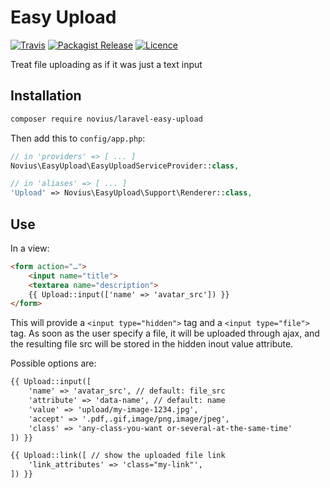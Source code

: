 # Easy Upload
[![Travis](https://img.shields.io/travis/novius/laravel-easy-upload.svg?maxAge=1800&style=flat-square)](https://travis-ci.org/novius/laravel-easy-upload)
[![Packagist Release](https://img.shields.io/packagist/v/novius/laravel-easy-upload.svg?maxAge=1800&style=flat-square)](https://packagist.org/packages/novius/laravel-easy-upload)
[![Licence](https://img.shields.io/packagist/l/novius/laravel-easy-upload.svg?maxAge=1800&style=flat-square)](https://github.com/novius/laravel-easy-upload#licence)

Treat file uploading as if it was just a text input

## Installation

```sh
composer require novius/laravel-easy-upload
```

Then add this to `config/app.php`:

```php
// in 'providers' => [ ... ]
Novius\EasyUpload\EasyUploadServiceProvider::class,

// in 'aliases' => [ ... ]
'Upload' => Novius\EasyUpload\Support\Renderer::class,
```

## Use

In a view:

```html
<form action="…">
    <input name="title">
    <textarea name="description">
    {{ Upload::input(['name' => 'avatar_src']) }}
</form>
```

This will provide a `<input type="hidden">` tag and a `<input type="file">` tag. As soon as the user specify a file, it will be uploaded through ajax, and the resulting file src will be stored in the hidden inout value attribute.

Possible options are:

```html
{{ Upload::input([
    'name' => 'avatar_src', // default: file_src
    'attribute' => 'data-name', // default: name
    'value' => 'upload/my-image-1234.jpg',
    'accept' => '.pdf,.gif,image/png,image/jpeg',
    'class' => 'any-class-you-want or-several-at-the-same-time'
]) }}

{{ Upload::link([ // show the uploaded file link
    'link_attributes' => 'class="my-link"',
]) }}
```
